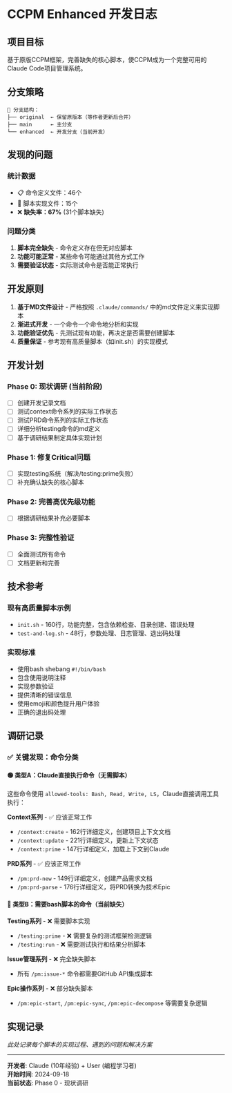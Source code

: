 # CCPM Enhanced 开发日志

## 项目目标

基于原版CCPM框架，完善缺失的核心脚本，使CCPM成为一个完整可用的Claude Code项目管理系统。

## 分支策略

```
🌳 分支结构：
├── original  ← 保留原版本（等作者更新后合并）
├── main      ← 主分支
└── enhanced  ← 开发分支（当前开发）
```

## 发现的问题

### 统计数据
- 📋 命令定义文件：46个
- 🔧 脚本实现文件：15个  
- ❌ **缺失率：67%** (31个脚本缺失)

### 问题分类
1. **脚本完全缺失** - 命令定义存在但无对应脚本
2. **功能可能正常** - 某些命令可能通过其他方式工作
3. **需要验证状态** - 实际测试命令是否能正常执行

## 开发原则

1. **基于MD文件设计** - 严格按照 `.claude/commands/` 中的md文件定义来实现脚本
2. **渐进式开发** - 一个命令一个命令地分析和实现
3. **功能验证优先** - 先测试现有功能，再决定是否需要创建脚本
4. **质量保证** - 参考现有高质量脚本（如init.sh）的实现模式

## 开发计划

### Phase 0: 现状调研 (当前阶段)
- [ ] 创建开发记录文档
- [ ] 测试context命令系列的实际工作状态
- [ ] 测试PRD命令系列的实际工作状态  
- [ ] 详细分析testing命令的md定义
- [ ] 基于调研结果制定具体实现计划

### Phase 1: 修复Critical问题
- [ ] 实现testing系统（解决/testing:prime失败）
- [ ] 补充确认缺失的核心脚本

### Phase 2: 完善高优先级功能
- [ ] 根据调研结果补充必要脚本

### Phase 3: 完整性验证
- [ ] 全面测试所有命令
- [ ] 文档更新和完善

## 技术参考

### 现有高质量脚本示例
- `init.sh` - 160行，功能完整，包含依赖检查、目录创建、错误处理
- `test-and-log.sh` - 48行，参数处理、日志管理、退出码处理

### 实现标准
- 使用bash shebang `#!/bin/bash`
- 包含使用说明注释
- 实现参数验证
- 提供清晰的错误信息
- 使用emoji和颜色提升用户体验
- 正确的退出码处理

## 调研记录

### ✅ 关键发现：命令分类

#### 🟢 类型A：Claude直接执行命令（无需脚本）
这些命令使用 `allowed-tools: Bash, Read, Write, LS`，Claude直接调用工具执行：

**Context系列** - ✅ 应该正常工作
- `/context:create` - 162行详细定义，创建项目上下文文档
- `/context:update` - 221行详细定义，更新上下文状态  
- `/context:prime` - 147行详细定义，加载上下文到Claude

**PRD系列** - ✅ 应该正常工作
- `/pm:prd-new` - 149行详细定义，创建产品需求文档
- `/pm:prd-parse` - 176行详细定义，将PRD转换为技术Epic

#### 🔴 类型B：需要bash脚本的命令（当前缺失）

**Testing系列** - ❌ 需要脚本实现
- `/testing:prime` - ❌ 需要复杂的测试框架检测逻辑
- `/testing:run` - ❌ 需要测试执行和结果分析脚本

**Issue管理系列** - ❌ 完全缺失脚本
- 所有 `/pm:issue-*` 命令都需要GitHub API集成脚本

**Epic操作系列** - ❌ 部分缺失脚本  
- `/pm:epic-start`, `/pm:epic-sync`, `/pm:epic-decompose` 等需要复杂逻辑

## 实现记录

_此处记录每个脚本的实现过程、遇到的问题和解决方案_

---

**开发者**: Claude (10年经验) + User (编程学习者)  
**开始时间**: 2024-09-18  
**当前状态**: Phase 0 - 现状调研